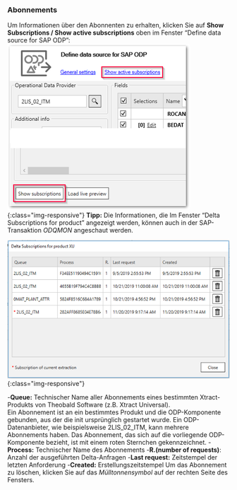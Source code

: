 ### Abonnements
Um Informationen über den Abonnenten zu erhalten, klicken Sie auf **Show Subscriptions / Show active subscriptions** oben im Fenster “Define data source for SAP ODP”:
<br/>
![Subscriptions](/img/content/odp/odp-settings-subscriptions.png){:class="img-responsive"}
**Tipp:**  Die Informationen, die Im Fenster “Delta Subscriptions for product” angezeigt werden, können auch in der SAP-Transaktion *ODQMON* angeschaut werden.<br/>

![ODP-Abonnent](/img/content/odp/odp-settings-02.png){:class="img-responsive"}<br/>

-**Queue:** Technischer Name aller Abonnements eines bestimmten Xtract-Produkts von Theobald Software (z.B. Xtract Universal). <br/>
Ein Abonnement ist an ein bestimmtes Produkt und die ODP-Komponente gebunden, aus der die init ursprünglich gestartet wurde. 
Ein ODP-Datenanbieter, wie beispielsweise 2LIS_02_ITM, kann mehrere Abonnements haben. Das Abonnement, das sich auf die vorliegende ODP-Komponente bezieht, ist mit einem roten Sternchen gekennzeichnet.
-**Process:** Technischer Name des Abonnements
-**R.(number of requests)**: Anzahl der ausgeführten Delta-Anfragen
-**Last request:** Zeitstempel der letzten Anforderung
-**Created:** Erstellungszeitstempel 
Um das Abonnement zu löschen, klicken Sie auf das *Mülltonnensymbol* auf der rechten Seite des Fensters. 
